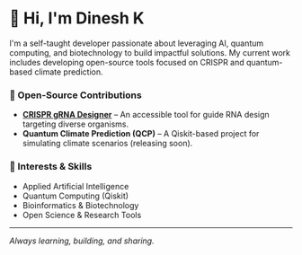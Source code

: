 # 👋 Hi, I'm Dinesh K

I'm a self-taught developer passionate about leveraging AI, quantum computing, and biotechnology to build impactful solutions. My current work includes developing open-source tools focused on CRISPR and quantum-based climate prediction.

### 🧬 Open-Source Contributions

- [**CRISPR gRNA Designer**](https://github.com/Dinesh431786/Crispr) – An accessible tool for guide RNA design targeting diverse organisms.
- **Quantum Climate Prediction (QCP)** – A Qiskit-based project for simulating climate scenarios (releasing soon).

### 🚀 Interests & Skills
- Applied Artificial Intelligence  
- Quantum Computing (Qiskit)  
- Bioinformatics & Biotechnology  
- Open Science & Research Tools  

---

_Always learning, building, and sharing._
